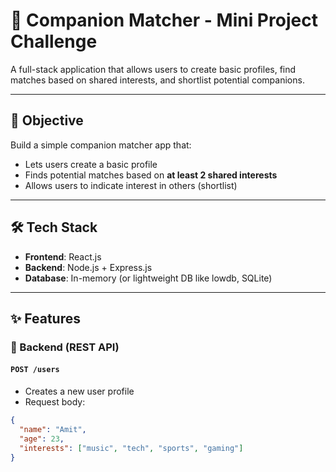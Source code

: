 # 🤝 Companion Matcher - Mini Project Challenge

A full-stack application that allows users to create basic profiles, find matches based on shared interests, and shortlist potential companions.

---

## 🚀 Objective

Build a simple companion matcher app that:

- Lets users create a basic profile
- Finds potential matches based on **at least 2 shared interests**
- Allows users to indicate interest in others (shortlist)

---

## 🛠️ Tech Stack

- **Frontend**: React.js
- **Backend**: Node.js + Express.js
- **Database**: In-memory (or lightweight DB like lowdb, SQLite)

---

## ✨ Features

### 🔧 Backend (REST API)

#### `POST /users`
- Creates a new user profile
- Request body:
```json
{
  "name": "Amit",
  "age": 23,
  "interests": ["music", "tech", "sports", "gaming"]
}
